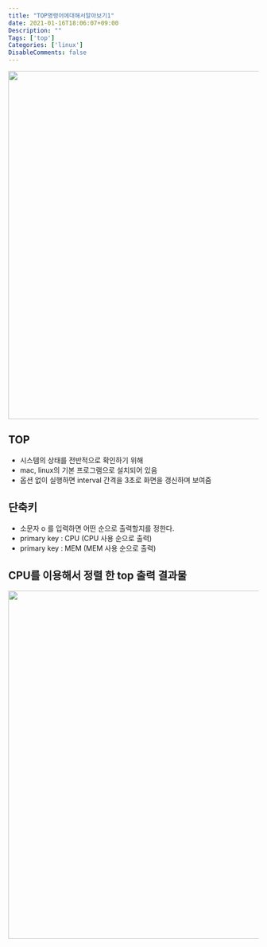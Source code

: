 ```yaml
---
title: "TOP명령어에대해서알아보기1"
date: 2021-01-16T18:06:07+09:00
Description: ""
Tags: ['top']
Categories: ['linux']
DisableComments: false
---
```


<img src='https://i.imgur.com/AdVdyzt.png' width = 700>


## TOP
- 시스템의 상태를 전반적으로 확인하기 위해
- mac, linux의 기본 프로그램으로 설치되어 있음
- 옵션 없이 실행하면 interval 간격을 3초로 화면을 갱신하며 보여줌

## 단축키
- 소문자 o 를 입력하면 어떤 순으로 출력할지를 정한다.
- primary key : CPU (CPU 사용 순으로 출력)
- primary key : MEM (MEM 사용 순으로 출력)

## CPU를 이용해서 정렬 한 top 출력 결과물
<img src='https://i.imgur.com/f6eHc2m.png' width = 700>